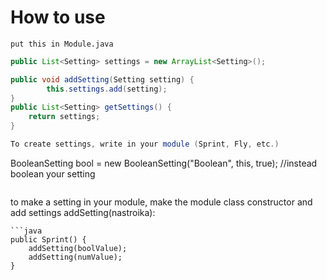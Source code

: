 # How to use
```
put this in Module.java
```
```java
public List<Setting> settings = new ArrayList<Setting>();

public void addSetting(Setting setting) {
        this.settings.add(setting);
}
public List<Setting> getSettings() {
    return settings;
}
```
```java
To create settings, write in your module (Sprint, Fly, etc.)
```
BooleanSetting bool = new BooleanSetting("Boolean", this, true); //instead boolean your setting
```
```
to make a setting in your module, make the module class constructor and add settings addSetting(nastroika):
```
```java
public Sprint() {
    addSetting(boolValue);
    addSetting(numValue);
}

```
